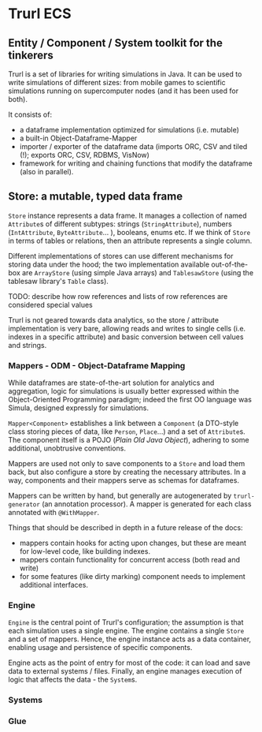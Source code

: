 # Trurl ECS
## Entity / Component / System toolkit for the tinkerers

Trurl is a set of libraries for writing simulations in Java. It can be used to write simulations of different
sizes: from mobile games to scientific simulations running on supercomputer nodes (and it has been used for both).

It consists of:

- a dataframe implementation optimized for simulations (i.e. mutable)
- a built-in Object-Dataframe-Mapper
- importer / exporter of the dataframe data (imports ORC, CSV and tiled (!); exports ORC, CSV, RDBMS, VisNow)
- framework for writing and chaining functions that modify the dataframe (also in parallel).

## Store: a mutable, typed data frame

`Store` instance represents a data frame. It manages a collection of named `Attribute`s of different subtypes: strings
(`StringAttribute`), numbers (`IntAttribute`, `ByteAttribute`... ), booleans, enums etc. If we think of `Store` in
terms of tables or relations, then an attribute represents a single column.

Different implementations of stores can use different mechanisms for storing data under the hood;
the two implementation available out-of-the-box are `ArrayStore` (using simple Java arrays)
and `TablesawStore` (using the tablesaw library's `Table` class).

TODO: describe how row references and lists of row references are considered special values

Trurl is not geared towards data analytics, so the store / attribute implementation is very bare, allowing reads and 
writes to single cells (i.e. indexes in a specific attribute) and basic conversion between cell values and strings.

### Mappers - ODM - Object-Dataframe Mapping

While dataframes are state-of-the-art solution for analytics and aggregation,
logic for simulations is usually better expressed within the Object-Oriented
Programming paradigm; indeed the first OO language was Simula, designed expressly
for simulations.

`Mapper<Component>` establishes a link between a `Component` (a DTO-style class storing pieces of data,
like `Person`, `Place`...) and a set of `Attribute`s. The component itself is a POJO (_Plain Old Java Object_),
adhering to some additional, unobtrusive conventions.

Mappers are used not only to save components to a `Store` and load them back, but also configure a store 
by creating the necessary attributes. In a way, components and their mappers serve as schemas for dataframes.

Mappers can be written by hand, but generally are autogenerated by `trurl-generator` (an annotation processor).
A mapper is generated for each class annotated with `@WithMapper`.

Things that should be described in depth in a future release of the docs:
- mappers contain hooks for acting upon changes, but these are meant for low-level code, like building indexes.
- mappers contain functionality for concurrent access (both read and write)
- for some features (like dirty marking) component needs to implement additional interfaces.

### Engine

`Engine` is the central point of Trurl's configuration; the assumption is that each simulation uses a single
engine. The engine contains a single `Store` and a set of mappers. Hence, the engine
instance acts as a data container, enabling usage and persistence of specific components. 

Engine acts as the point of entry for most of the code: it can load and save data to external systems / files.
Finally, an engine manages execution of logic that affects the data - the `System`s.

### Systems

### Glue





